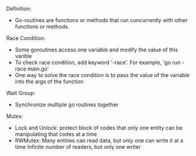 Definition:
- Go-routines are functions or methods that run concurrently with other functions or methods.

Race Condition:
- Some goroutines access one variable and modify the value of this varible
- To check race condition, add keyword '-race'. For example, 'go run -race main.go'
- One way to solve the race condition is to pass the value of the variable into the args of the function

Wait Group:
- Synchronize multiple go routines together

Mutex:
- Lock and Unlock: protect block of codes that only one entity can be manipulating that codes at a time
- RWMutex: 
    Many entities can read data, but only one can write it at a time
    Infinite number of readers, but only one writer
